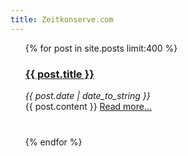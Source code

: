 ```yaml
---
title: Zeitkonserve.com
---
```


<ul class="posts t">
{% for post in site.posts  limit:400 %}
<div class="post" style="margin-bottom:40px">
    <a href="{{ BASE_PATH }}{{ post.url }}"><h3>{{ post.title }}<br /></h3></a>
	<i>{{ post.date | date_to_string }}<br /></i>
        {{ post.content }}
            <a href="{{ post.url }}">Read more...</a>
</div>
{% endfor %}
</ul>
